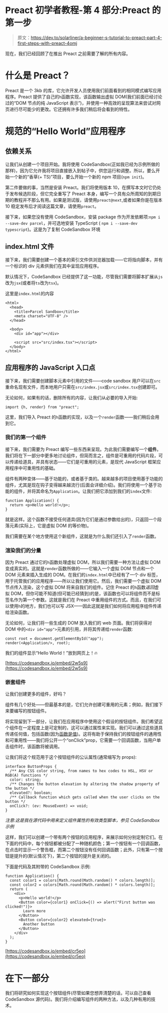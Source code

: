 # Preact 初学者教程-第 4 部分:Preact 的第一步

> 原文：<https://dev.to/solarliner/a-beginner-s-tutorial-to-preact-part-4-first-steps-with-preact-4omj>

现在，我们已经回顾了在推出 Preact 之前需要了解的所有内容。

# 什么是 Preact？

Preact 是一个 3kb 的库，它允许开发人员使用我们前面看到的相同模式编写应用程序。Preact 提供了自己的`h`函数实现，该函数输出虚拟 DOM(我们前面已经讨论过的“DOM 节点的纯 JavaScript 表示”)，并使用一种高效的呈现算法来尝试对网页进行尽可能少的更改。它还拥有许多我们稍后将会看到的特性。

# 规范的“Hello World”应用程序

## 依赖关系

让我们从创建一个项目开始。我将使用 CodeSandbox(正如我已经为示例所做的那样)，因为它允许我将项目直接嵌入到帖子中，供您运行和调整。所以，要么开始一个新的“香草(+ TS)”项目，要么开始一个新的 npm 项目(`npm init`)。

第二件要做的事，当然是安装 Preact。我们将使用版本 10，在撰写本文时它仍处于发布候选阶段，但它完全重写了 Preact 本身，编写一个具有众所周知的到期日期的教程并不那么有用。如果是测试版，请使用`preact@next`,或者如果你是在版本 10 稳定发布后才阅读这篇文章，请使用`preact`。

接下来，如果您没有使用 CodeSandbox，安装 package 作为开发依赖项:`npm i --save-dev parcel`，并可选地安装 TypeScript ( `npm i --save-dev typescript`)。这是为了复制 CodeSandbox 环境

## index.html 文件

接下来，我们需要创建一个基本的索引文件供浏览器加载——它将指向脚本，并有一个标识的 div 元素供我们在其中呈现应用程序。

默认情况下，CodeSandbox 已经提供了这一功能，尽管我们需要将脚本扩展从`js`改为`jsx`(或者将`ts`改为`tsx`)。

这里是`index.html`的内容

```
<html>
  <head>
    <title>Parcel Sandbox</title>
    <meta charset="UTF-8" />
  </head>

  <body>
    <div id="app"></div>

    <script src="src/index.tsx"></script>
  </body>
</html> 
```

## 应用程序的 JavaScript 入口点

接下来，我们需要创建脚本元素中引用的文件——code sandbox 用户可以在`src`重命名现有文件，而本地用户只需在`src/index.jsx`或`src/index.tsx`创建即可。

无论如何，如果有的话，删除所有的内容，让我们从必要的导入开始:

```
import {h, render} from "preact"; 
```

这里，我们导入 Preact 的`h`函数的实现，以及一个`render`函数——我们稍后会用到它。

### 我们的第一个组件

接下来，我们需要为 Preact 编写一些东西来呈现。为此我们需要编写一个**组件**。我们将在下一部分中更多地讨论组件，但简而言之，组件是可重用的代码片段，可以传递给道具，并具有状态——它们是可重用的元素，是现代 JavaScript 框架应用程序中可重用性的基础。

组件有两种变体——基于功能的，或者基于类的。越来越多的项目使用基于功能的组件，尤其是现在钩子变得越来越流行(后面会详细介绍)。我们将使用一个基于功能的组件，并将其命名为`Application`。让我们把它添加到我们的`index`文件:

```
function Application() {
  return <p>Hello world!</p>;
} 
```

就是这样。这个函数不接受任何道具(因为它们是通过参数给出的)，只返回一个段落元素(实际上，它是虚拟 DOM 的等价物)。

我们需要在某个地方使用这个新组件，这就是为什么我们还引入了`render`函数。

### 渲染我们的分量

因为 Preact 通过它的`h`函数处理虚拟 DOM，所以我们需要一种方法让虚拟 DOM 变成真实的。这就是`render`函数所做的——它输入一个虚拟 DOM 节点和一个 DOM 元素来插入生成的 DOM。在我们的`index.html`中已经有了一个 div 标签，用于托管我们的应用程序——所以让我们使用它。然后，我们需要一个虚拟 DOM 节点传入渲染，这个虚拟 DOM 将来自我们的组件。记住 Preact 的`h`函数*返回*虚拟 DOM，但你可能不知道(但可能已经猜到)的是，该函数也可以将组件而不是标签名作为第一个参数。这就是我们在 Preact 中重用组件的方式。而且，在我们可以使用`h`的地方，我们也可以写 JSX——因此这就是我们如何将应用程序组件传递给渲染函数。

无论如何，让我们将一些生成的 DOM 放入我们的 web 页面。我们将获得对 DOM 中的`<div id="app">`元素的引用，并将其传递给`render`函数:

```
const root = document.getElementById("app");
render(<Application/>, root); 
```

我们的组件显示“Hello World！”放到网页上！🔥

[https://codesandbox.io/embed/2w5s9](https://codesandbox.io/embed/2w5s9)

### 嵌套组件

让我们创建更多的组件，好吗？

组件有几个好处——但最基本的是，它们允许创建可重用的元素；例如，我们接下来要编写的按钮组件。

将实现留到下一部分，让我们在应用程序中使用这个假设的按钮组件。我们希望这个组件在一定程度上是可定制的，这可以通过属性来实现。我们可以通过这些道具传递任何值，包括函数(因为[函数是值](https://www.oreilly.com/library/view/javascript-the-definitive/9781449393854/ch08s04.html))。这将有助于保持我们的按钮组件的通用性和可重用性——我们将公开一个“onClick”prop，它需要一个回调函数，当用户单击组件时，该函数将被调用。

让我们将这个规范用于这个按钮组件的公认属性(通常缩写为 props):

```
interface ButtonProps {
  /** Any CSS color string, from names to hex codes to HSL, HSV or RGB(A) functions */
  color: string;
  /** Changes the button elevation by altering the shadow property of the button */
  elevated?: boolean;
  /** Callback function which gets called when the user clicks on the button */
  onClick?: (ev: MouseEvent) => void;
} 
```

*注意:这是我在源代码中用来定义组件属性的有效类型脚本，参见 CodeSandbox 示例*

这样，我们可以创建一个带有两个按钮的应用程序，来展示如何分别定制它们。在下面的代码中，每个按钮都被分配了一种随机颜色；第一个按钮有一个回调函数，在点击时显示一个警告框，而第二个按钮没有任何回调函数；此外，只有第一个按钮是提升的(默认情况下)，第二个按钮的提升是关闭的。

下面是代码及其附带的 CodeSandbox 示例:

```
function Application() {
  const color1 = colors[Math.round(Math.random() * colors.length)];
  const color2 = colors[Math.round(Math.random() * colors.length)];
  return (
    <div>
      <p>Hello world!</p>
      <Button color={color1} onClick={() => alert("First button was clicked!")}>
        Learn more
      </Button>
      <Button color={color2} elevated={true}>
        Another button
      </Button>
    </div>
  );
} 
```

[https://codesandbox.io/embed/cr5eo](https://codesandbox.io/embed/cr5eo)

# 在下一部分

我们将研究如何实现这个按钮组件(尽管如果您想弄清楚的话，可以自己查看 CodeSandbox 源代码)。我们将介绍编写组件的两种方法，以及几种有用的技术。